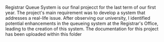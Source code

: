 Registrar Queue System is our final projecct for the last term of our first year. The project's main requirement was to develop a system that addresses a real-life issue. After observing our university, I identified potential enhancements in the queueing system at the Registrar's Office, leading to the creation of this system. The documentation for this project has been uploaded within this folder
